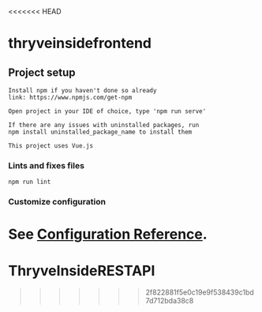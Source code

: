 <<<<<<< HEAD
# thryveinsidefrontend

## Project setup



```
Install npm if you haven't done so already
link: https://www.npmjs.com/get-npm

Open project in your IDE of choice, type 'npm run serve'

If there are any issues with uninstalled packages, run
npm install uninstalled_package_name to install them

This project uses Vue.js 
```



### Lints and fixes files
```
npm run lint
```

### Customize configuration
See [Configuration Reference](https://cli.vuejs.org/config/).
=======
# ThryveInsideRESTAPI
>>>>>>> 2f822881f5e0c19e9f538439c1bd7d712bda38c8
